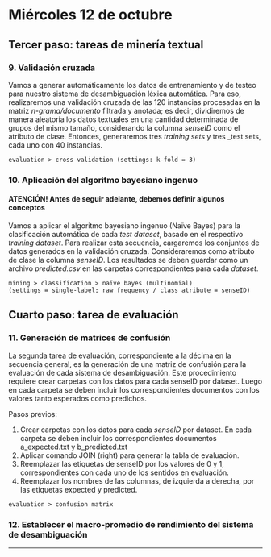 # Miércoles 12 de octubre

## Tercer paso: tareas de minería textual

### 9. Validación cruzada

Vamos a generar automáticamente los datos de entrenamiento y de testeo para nuestro sistema de desambiguación léxica automática. Para eso, realizaremos una validación cruzada de las 120 instancias procesadas en la matriz _n-grama/documento_ filtrada y anotada; es decir, dividiremos de manera aleatoria los datos textuales en una cantidad determinada de grupos del mismo tamaño, considerando la columna _senseID_ como el atributo de clase. Entonces, generaremos tres _training sets_ y tres _test sets, cada uno con 40 instancias.
````
evaluation > cross validation (settings: k-fold = 3)
````

### 10. Aplicación del algoritmo bayesiano ingenuo
#### ATENCIÓN! Antes de seguir adelante, debemos definir algunos conceptos

Vamos a aplicar el algoritmo bayesiano ingenuo (Naïve Bayes) para la clasificación automática de cada _test dataset_, basado en el respectivo _training dataset_. Para realizar esta secuencia, cargaremos los conjuntos de datos generados en la validación cruzada. Consideraremos como atributo de clase la columna _senseID_. Los resultados se deben guardar como un archivo _predicted.csv_ en las carpetas correspondientes para cada _dataset_.
````
mining > classification > naïve bayes (multinomial)
(settings = single-label; raw frequency / class atribute = senseID)
````
## Cuarto paso: tarea de evaluación

### 11. Generación de matrices de confusión
La segunda tarea de evaluación, correspondiente a la décima en la secuencia general, es la generación de una matriz de confusión para la evaluación de cada sistema de desambiguación. Este procedimiento requiere crear carpetas con los datos para cada senseID por dataset. Luego en cada carpeta se deben incluir los correspondientes documentos con los valores tanto esperados como predichos.

Pasos previos:
1. Crear carpetas con los datos para cada _senseID_ por dataset. En cada carpeta se deben incluir los correspondientes documentos a_expected.txt y b_predicted.txt
2. Aplicar comando JOIN (right) para generar la tabla de evaluación.
3. Reemplazar las etiquetas de senseID por los valores de 0 y 1, correspondientes con cada uno de los sentidos en evaluación.
4. Reemplazar los nombres de las columnas, de izquierda a derecha, por las etiquetas expected y predicted.
````
evaluation > confusion matrix
````

### 12. Establecer el macro-promedio de rendimiento del sistema de desambiguación 


----
